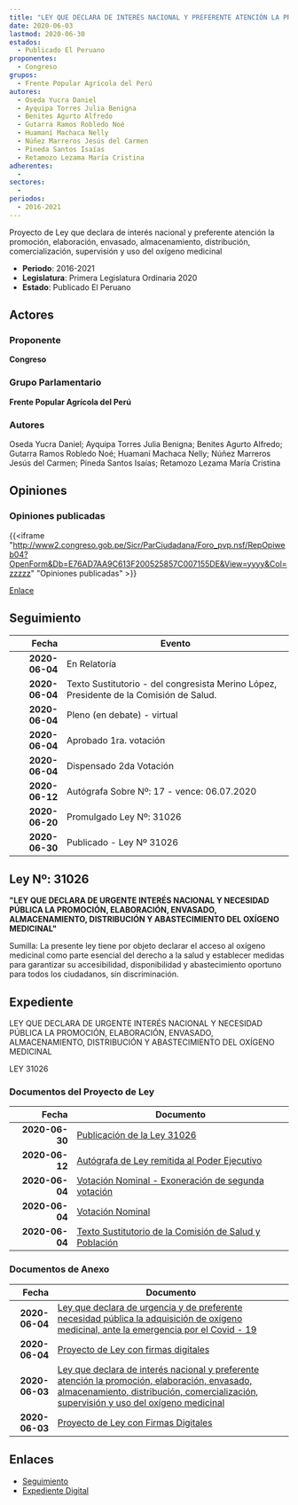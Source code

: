 ```yaml
---
title: "LEY QUE DECLARA DE INTERÉS NACIONAL Y PREFERENTE ATENCIÓN LA PROMOCIÓN, ELABORACIÓN, ENVASADO, ALMACENAMIENTO, DISTRIBUCIÓN, COMERCIALIZACIÓN, SUPERVISIÓN Y USO DEL OXÍGENO MEDICINAL"
date: 2020-06-03
lastmod: 2020-06-30
estados: 
  - Publicado El Peruano
proponentes: 
  - Congreso
grupos: 
  - Frente Popular Agrícola del Perú
autores: 
  - Oseda Yucra Daniel
  - Ayquipa Torres Julia Benigna
  - Benites Agurto Alfredo
  - Gutarra Ramos Robledo Noé
  - Huamaní Machaca Nelly
  - Núñez Marreros Jesús del Carmen
  - Pineda Santos Isaías
  - Retamozo Lezama María Cristina
adherentes: 
  - 
sectores: 
  - 
periodos: 
  - 2016-2021
---
```


Proyecto de Ley que declara de interés nacional y preferente atención la promoción, elaboración, envasado, almacenamiento, distribución, comercialización, supervisión y uso del oxígeno medicinal

- **Periodo**: 2016-2021
- **Legislatura**: Primera Legislatura Ordinaria 2020
- **Estado**: Publicado El Peruano

## Actores

### Proponente

**Congreso**

### Grupo Parlamentario

**Frente Popular Agrícola del Perú**

### Autores

Oseda Yucra Daniel; Ayquipa Torres Julia Benigna; Benites Agurto Alfredo; Gutarra Ramos Robledo Noé; Huamaní Machaca Nelly; Núñez Marreros Jesús del Carmen; Pineda Santos Isaías; Retamozo Lezama María Cristina


## Opiniones

### Opiniones publicadas

{{<iframe "http://www2.congreso.gob.pe/Sicr/ParCiudadana/Foro_pvp.nsf/RepOpiweb04?OpenForm&Db=E76AD7AA9C613F200525857C007155DE&View=yyyy&Col=zzzzz" "Opiniones publicadas" >}}

[Enlace](http://www2.congreso.gob.pe/Sicr/ParCiudadana/Foro_pvp.nsf/RepOpiweb04?OpenForm&Db=E76AD7AA9C613F200525857C007155DE&View=yyyy&Col=zzzzz)

## Seguimiento

| Fecha | Evento |
|------:|--------|
| **2020-06-04** | En Relatoría|
| **2020-06-04** | Texto Sustitutorio - del congresista Merino López, Presidente de la Comisión de Salud.|
| **2020-06-04** | Pleno (en debate) - virtual|
| **2020-06-04** | Aprobado 1ra. votación|
| **2020-06-04** | Dispensado 2da Votación|
| **2020-06-12** | Autógrafa Sobre Nº: 17 - vence: 06.07.2020|
| **2020-06-20** | Promulgado Ley Nº: 31026|
| **2020-06-30** | Publicado - Ley Nº 31026|

## Ley Nº: 31026

**"LEY QUE DECLARA DE URGENTE INTERÉS NACIONAL Y NECESIDAD PÚBLICA LA PROMOCIÓN, ELABORACIÓN, ENVASADO, ALMACENAMIENTO, DISTRIBUCIÓN Y ABASTECIMIENTO DEL OXÍGENO MEDICINAL"**

Sumilla: La presente ley tiene por objeto declarar el acceso al oxígeno medicinal como parte esencial del derecho a la salud y establecer medidas para garantizar su accesibilidad, disponibilidad y abastecimiento oportuno para todos los ciudadanos, sin discriminación.


## Expediente

LEY QUE DECLARA DE URGENTE INTERÉS NACIONAL Y NECESIDAD PÚBLICA LA PROMOCIÓN, ELABORACIÓN, ENVASADO, ALMACENAMIENTO, DISTRIBUCIÓN Y ABASTECIMIENTO DEL OXÍGENO MEDICINAL

LEY 31026


### Documentos del Proyecto de Ley

| Fecha | Documento |
|------:|--------|
| **2020-06-30** | [Publicación de la Ley 31026](http://www.leyes.congreso.gob.pe/Documentos/2016_2021/ADLP/Normas_Legales/31026-LEY.pdf) |
| **2020-06-12** | [Autógrafa de Ley remitida al Poder Ejecutivo](http://www.leyes.congreso.gob.pe/Documentos/2016_2021/ADLP/Texto_Aprobado/AU05429-20200612.pdf) |
| **2020-06-04** | [Votación Nominal - Exoneración de segunda votación](http://www.leyes.congreso.gob.pe/Documentos/2016_2021/Asistencia_y_Votacion/Proyectos_de_Ley/Votacion_Nominal/VNESV05429-20200604.pdf) |
| **2020-06-04** | [Votación Nominal](http://www.leyes.congreso.gob.pe/Documentos/2016_2021/Asistencia_y_Votacion/Proyectos_de_Ley/Votacion_Nominal/VN05429-20200604.pdf) |
| **2020-06-04** | [Texto Sustitutorio de la Comisión de Salud y Población](http://www.leyes.congreso.gob.pe/Documentos/2016_2021/Texto_Sustitutorio/Proyectos_de_Ley/TS05429-20200604.pdf) |

### Documentos de Anexo

| Fecha | Documento |
|------:|--------|
| **2020-06-04** | [Ley que declara de urgencia y de preferente necesidad pública la adquisición de oxígeno medicinal, ante la emergencia por el Covid - 19](http://www.leyes.congreso.gob.pe/Documentos/2016_2021/Proyectos_de_Ley_y_de_Resoluciones_Legislativas/PL05439-20200604.pdf) |
| **2020-06-04** | [Proyecto de Ley con firmas digitales](http://www.leyes.congreso.gob.pe/Documentos/2016_2021/Proyectos_de_Ley_y_de_Resoluciones_Legislativas/Proyectos_Firmas_digitales/PL05439.pdf) |
| **2020-06-03** | [Ley que declara de interés nacional y preferente atención la promoción, elaboración, envasado, almacenamiento, distribución, comercialización, supervisión y uso del oxígeno medicinal](http://www.leyes.congreso.gob.pe/Documentos/2016_2021/Proyectos_de_Ley_y_de_Resoluciones_Legislativas/PL05429-20200603.pdf) |
| **2020-06-03** | [Proyecto de Ley con Firmas Digitales](http://www.leyes.congreso.gob.pe/Documentos/2016_2021/Proyectos_de_Ley_y_de_Resoluciones_Legislativas/Proyectos_Firmas_digitales/PL05429.pdf) |

## Enlaces 

- [Seguimiento](http://www2.congreso.gob.pehttp://www2.congreso.gob.pe/Sicr/TraDocEstProc/CLProLey2016.nsf/f7fff46988ca05b1052578e100829cc7/b2cf598c444de7a90525857d0004c0e9?OpenDocument)
- [Expediente Digital](http://www2.congreso.gob.pehttp://www2.congreso.gob.pe/Sicr/TraDocEstProc/CLProLey2016.nsf/f7fff46988ca05b1052578e100829cc7/b2cf598c444de7a90525857d0004c0e9?OpenDocument&Click=05257FB7005EB655.eb71d0cf91d8294e05256cdf006b5706/$Body/0.1C6C)
